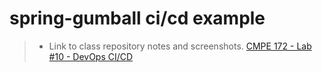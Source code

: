 # spring-gumball ci/cd example
> * Link to class repository notes and screenshots.
> [CMPE 172 - Lab #10 - DevOps CI/CD](https://github.com/nguyensjsu/cmpe172-v0zz/tree/main/labs/lab10)
